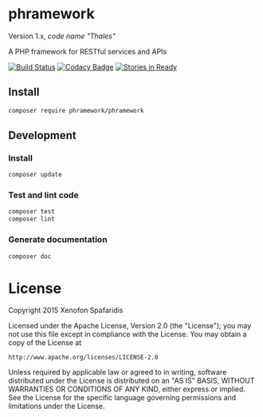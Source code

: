 # phramework
Version 1.x, _code name "Thales"_

A PHP framework for RESTful services and APIs

[![Build Status](https://travis-ci.org/phramework/phramework.svg?branch=master)](https://travis-ci.org/phramework/phramework) [![Codacy Badge](https://api.codacy.com/project/badge/grade/3070b4d345594aadb447ea9a2c6a16e5)](https://www.codacy.com/app/NohponeX/phramework)
[![Stories in Ready](https://badge.waffle.io/phramework/phramework.png?label=ready&title=Ready)](https://waffle.io/phramework/phramework)

## Install

```bash
composer require phramework/phramework
```

## Development
### Install

```bash
composer update
```

### Test and lint code

```bash
composer test
composer lint
```

### Generate documentation

```bash
composer doc
```

# License
Copyright 2015 Xenofon Spafaridis

Licensed under the Apache License, Version 2.0 (the "License"); you may not use this file except in compliance with the License. You may obtain a copy of the License at

```
http://www.apache.org/licenses/LICENSE-2.0
```

Unless required by applicable law or agreed to in writing, software distributed under the License is distributed on an "AS IS" BASIS, WITHOUT WARRANTIES OR CONDITIONS OF ANY KIND, either express or implied. See the License for the specific language governing permissions and limitations under the License.
